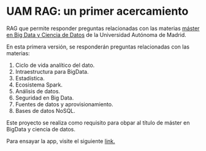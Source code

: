 # UAM RAG: un primer acercamiento
RAG que permite responder preguntas relacionadas con las materias [máster en Big Data y Ciencia de Datos](https://www.masteruambigdata.com/) de la Universidad Autónoma de Madrid.


En esta primera versión, se responderán preguntas relacionadas con las materias:

1. Ciclo de vida analítico del dato.
2. Intraestructura para BigData.
3. Estadística.
4. Ecosistema Spark.
5. Análisis de datos.
6. Seguridad en Big Data.
7. Fuentes de datos y aprovisionamiento.
8. Bases de datos NoSQL.

Este proyecto se realiza como requisito para obpar al título de máster en BigData y ciencia de datos.

Para ensayar la app, visite el siguiente <a href="https://uamragagent.streamlit.app/" target="_blank">link.</a>